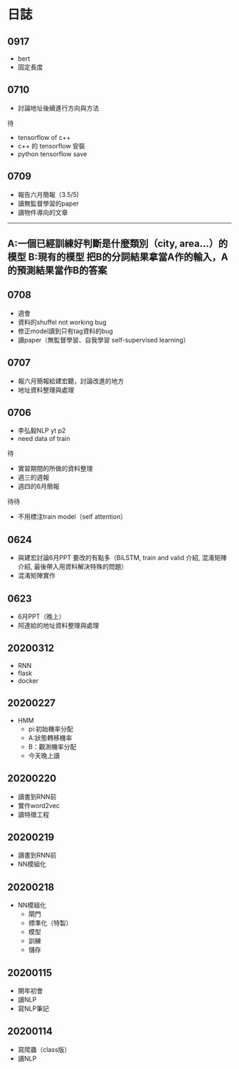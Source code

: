 # 日誌

## 0917

- bert
- 固定長度

## 0710

- 討論地址後續進行方向與方法

待

- tensorflow of c++
- c++ 的 tensorflow 安裝
- python tensorflow save

## 0709

- 報告六月簡報（3.5/5)
- 讀無監督學習的paper
- 讀物件導向的文章

---

A:一個已經訓練好判斷是什麼類別（city, area...）的模型
B:現有的模型
把B的分詞結果拿當A作的輸入，A的預測結果當作B的答案
---

## 0708

- 週會
- 資料的shuffel not working bug
- 修正model讀到只有tag資料的bug
- 讀paper（無監督學習、自我學習 self-supervised learning）

## 0707

- 報六月簡報給建宏聽，討論改進的地方
- 地址資料整理與處理

## 0706

- 李弘毅NLP yt p2
- need data of train

待

- 實習期間的所做的資料整理
- 週三的週報
- 週四的6月簡報
  
待待

- 不用標注train model（self attention）

## 0624

- 與建宏討論6月PPT
  要改的有點多（BiLSTM, train and valid 介紹, 混淆矩陣介紹, 最後帶入用資料解決特殊的問題）
- 混淆矩陣實作

## 0623

- 6月PPT（晚上）
- 阿達給的地址資料整理與處理

## 20200312

- RNN
- flask
- docker

## 20200227

- HMM
  - pi:初始機率分配
  - A:狀態轉移機率
  - B：觀測機率分配
  - 今天晚上讀

## 20200220

- 讀書到RNN前
- 實作word2vec
- 讀特徵工程

## 20200219

- 讀書到RNN前
- NN模組化

## 20200218

- NN模組化
  - 閘門
  - 標準化（特製）
  - 模型
  - 訓練
  - 儲存

## 20200115

- 開年初會
- 讀NLP
- 寫NLP筆記

## 20200114

- 寫爬蟲（class版）
- 讀NLP
